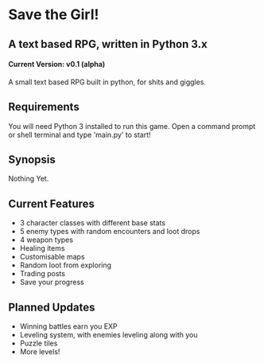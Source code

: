 # Save the Girl!
## A text based RPG, written in Python 3.x
#### Current Version: v0.1 (alpha)
A small text based RPG built in python, for shits and giggles.

## Requirements
You will need Python 3 installed to run this game. Open a command prompt or shell terminal and type 'main.py' to start!

## Synopsis
Nothing Yet.

## Current Features
* 3 character classes with different base stats
* 5 enemy types with random encounters and loot drops
* 4 weapon types
* Healing items
* Customisable maps
* Random loot from exploring
* Trading posts
* Save your progress

## Planned Updates
* Winning battles earn you EXP
* Leveling system, with enemies leveling along with you
* Puzzle tiles
* More levels!